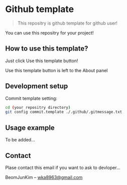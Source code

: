 # Github template
> This repositry is github template for github user!

You can use this repositry for your project!

## How to use this template?

Just click Use this template button!

Use this template button is left to the About panel

## Development setup

Commit template setting:

```sh
cd (your repositry directory)
git config commit.template ./.github/.gitmessage.txt
```

## Usage example

To be added...

## Contact

Plase contact this email if you want to ask to devloper...

BeomJunKim – wka8963@gmail.com
